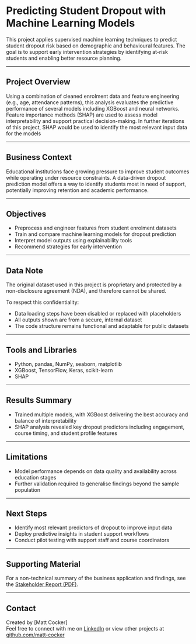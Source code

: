 # Predicting Student Dropout with Machine Learning Models

This project applies supervised machine learning techniques to predict student dropout risk based on demographic and behavioural features. The goal is to support early intervention strategies by identifying at-risk students and enabling better resource planning.

---

## Project Overview

Using a combination of cleaned enrolment data and feature engineering (e.g., age, attendance patterns), this analysis evaluates the predictive performance of several models including XGBoost and neural networks. Feature importance methods (SHAP) are used to assess model interpretability and support practical decision-making. In further iterations of this project, SHAP would be used to identify the most relevant input data for the models

---

## Business Context

Educational institutions face growing pressure to improve student outcomes while operating under resource constraints. A data-driven dropout prediction model offers a way to identify students most in need of support, potentially improving retention and academic performance.

---

## Objectives

- Preprocess and engineer features from student enrolment datasets
- Train and compare machine learning models for dropout prediction
- Interpret model outputs using explainability tools
- Recommend strategies for early intervention

---

## Data Note

The original dataset used in this project is proprietary and protected by a non-disclosure agreement (NDA), and therefore cannot be shared.

To respect this confidentiality:
- Data loading steps have been disabled or replaced with placeholders
- All outputs shown are from a secure, internal dataset
- The code structure remains functional and adaptable for public datasets

---

## Tools and Libraries

- Python, pandas, NumPy, seaborn, matplotlib
- XGBoost, TensorFlow, Keras, scikit-learn
- SHAP

---

## Results Summary

- Trained multiple models, with XGBoost delivering the best accuracy and balance of interpretability
- SHAP analysis revealed key dropout predictors including engagement, course timing, and student profile features

---

## Limitations

- Model performance depends on data quality and availability across education stages
- Further validation required to generalise findings beyond the sample population

---

## Next Steps

- Identify most relevant predictors of dropout to improve input data
- Deploy predictive insights in student support workflows
- Conduct pilot testing with support staff and course coordinators

---

## Supporting Material

For a non-technical summary of the business application and findings, see the [Stakeholder Report (PDF)](./stakeholder_report.pdf).

---

## Contact

Created by [Matt Cocker]  
Feel free to connect with me on [LinkedIn](https://www.linkedin.com/in/matt-cocker-b77b49216/) or view other projects at [github.com/matt-cocker](https://github.com/matt-cocker)
